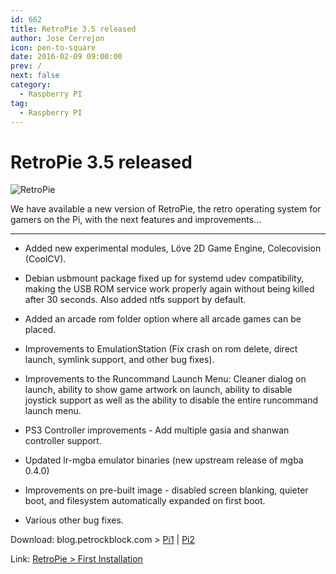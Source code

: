 ```yaml
---
id: 662
title: RetroPie 3.5 released
author: Jose Cerrejon
icon: pen-to-square
date: 2016-02-09 09:00:00
prev: /
next: false
category:
  - Raspberry PI
tag:
  - Raspberry PI
---
```


# RetroPie 3.5 released

![RetroPie](/images/2016/01/retropie.png)

We have available a new version of RetroPie, the retro operating system for gamers on the Pi, with the next features and improvements...
- - -

* Added new experimental modules, Lӧve 2D Game Engine, Colecovision (CoolCV).

* Debian usbmount package fixed up for systemd udev compatibility, making the USB ROM service work properly again without being killed after 30 seconds. Also added ntfs support by default.

* Added an arcade rom folder option where all arcade games can be placed.

* Improvements to EmulationStation (Fix crash on rom delete, direct launch, symlink support, and other bug fixes).

* Improvements to the Runcommand Launch Menu: Cleaner dialog on launch, ability to show game artwork on launch, ability to disable joystick support as well as the ability to disable the entire runcommand launch menu.

* PS3 Controller improvements - Add multiple gasia and shanwan controller support.

* Updated lr-mgba emulator binaries (new upstream release of mgba 0.4.0)

* Improvements on pre-built image - disabled screen blanking, quieter boot, and filesystem automatically expanded on first boot.

* Various other bug fixes.

Download: blog.petrockblock.com > [Pi1](http://blog.petrockblock.com/retropie/retropie-downloads/retropie-image-for-raspberry-pi-1/) | [Pi2](http://blog.petrockblock.com/retropie/retropie-downloads/retropie-sd-card-image-for-raspberry-pi-2-2/)

Link: [RetroPie > First Installation](https://github.com/retropie/RetroPie-Setup/wiki/First-Installation)
